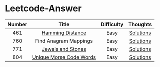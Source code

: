 # Leetcode-Answer

|Number|Title|Difficulty|Thoughts|
|:-----:|:-----:|:-----:|:-----:|
|461|[Hamming Distance](https://leetcode.com/problems/hamming-distance/description/)|Easy|[Solutions](https://github.com/ValerieTan5729/Leetcode-Answer/blob/master/thoughts/461.%20Hamming%20Distance.md)|
|760|Find Anagram Mappings|Easy|[Solutions](https://github.com/ValerieTan5729/Leetcode-Answer/blob/master/thoughts/760.%20Find%20Anagram%20Mappings.md)|
|771|[Jewels and Stones](https://leetcode.com/problems/jewels-and-stones/description/)|Easy|[Solutions](https://github.com/ValerieTan5729/Leetcode-Answer/blob/master/thoughts/771.%20Jewels%20and%20Stones.md)|
|804|[Unique Morse Code Words](https://leetcode.com/problems/unique-morse-code-words/description/)|Easy|[Solutions](https://github.com/ValerieTan5729/Leetcode-Answer/blob/master/thoughts/804.%20Unique%20Morse%20Code%20Words.md)|

